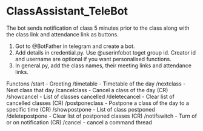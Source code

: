 # ClassAssistant_TeleBot
The bot sends notification of class 5 minutes prior to the class along with the class link and attendance link as buttons.
1. Got to @BotFather in telegram and create a bot.
2. Add details in credential.py. Use @userinfobot toget group id. Creator id and username are optional if you want personalised functions.
3. In general.py, add the class names, their meeting links and attendance links.

Functons
/start - Greeting 
/timetable - Timetable of the day 
/nextclass - Next class that day 
/cancelclass - Cancel a class of the day (CR) 
/showcancel - List of classes cancelled 
/deletecancel - Clear list of cancelled classes (CR) 
/postponeclass - Postpone a class of the day to a specific time (CR) 
/showpostpone - List of class postponed 
/deletepostpone - Clear list of postponed classes (CR) 
/notifswitch - Turn of or on notification (CR)
/cancel - cancel a command thread

